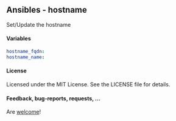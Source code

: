 ## Ansibles - hostname

Set/Update the hostname

#### Variables

```yaml
hostname_fqdn:
hostname_name:
```

#### License

Licensed under the MIT License. See the LICENSE file for details.

#### Feedback, bug-reports, requests, ...

Are [welcome](https://github.com/ansibles/hostname/issues)!
